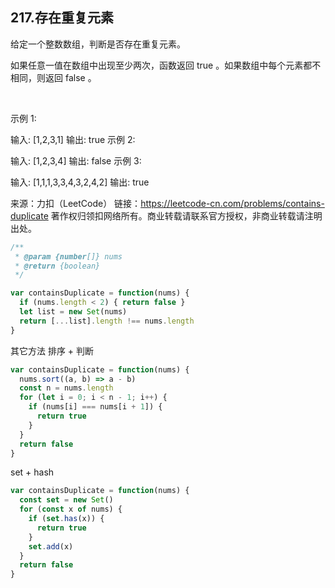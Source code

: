 ## 217.存在重复元素

给定一个整数数组，判断是否存在重复元素。

如果任意一值在数组中出现至少两次，函数返回 true 。如果数组中每个元素都不相同，则返回 false 。

 

示例 1:

输入: [1,2,3,1]
输出: true
示例 2:

输入: [1,2,3,4]
输出: false
示例 3:

输入: [1,1,1,3,3,4,3,2,4,2]
输出: true


来源：力扣（LeetCode）
链接：https://leetcode-cn.com/problems/contains-duplicate
著作权归领扣网络所有。商业转载请联系官方授权，非商业转载请注明出处。

```js
/**
 * @param {number[]} nums
 * @return {boolean}
 */

var containsDuplicate = function(nums) {
  if (nums.length < 2) { return false }
  let list = new Set(nums)
  return [...list].length !== nums.length
}
```

其它方法
排序 + 判断
```js
var containsDuplicate = function(nums) {
  nums.sort((a, b) => a - b)
  const n = nums.length
  for (let i = 0; i < n - 1; i++) {
    if (nums[i] === nums[i + 1]) {
      return true
    }
  }
  return false
}
```

set + hash
```js
var containsDuplicate = function(nums) {
  const set = new Set()
  for (const x of nums) {
    if (set.has(x)) {
      return true
    }
    set.add(x)
  }
  return false
}
```